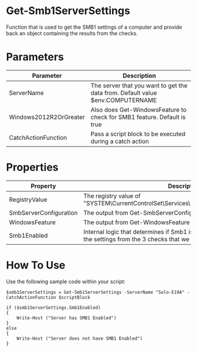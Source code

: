 # Get-Smb1ServerSettings
Function that is used to get the SMB1 settings of a computer and provide back an object containing the results from the checks.

# Parameters

Parameter | Description
----------|-------------
ServerName | The server that you want to get the data from. Default value $env:COMPUTERNAME
Windows2012R2OrGreater | Also does Get-WindowsFeature to check for SMB1 feature. Default is true
CatchActionFunction | Pass a script block to be executed during a catch action

# Properties

Property | Description
---------|------------
RegistryValue | The registry value of "SYSTEM\CurrentControlSet\Services\LanmanServer\Parameters\SMB1"
SmbServerConfiguration | The output from Get-SmbServerConfiguration
WindowsFeature | The output from Get-WindowsFeature 
Smb1Enabled | Internal logic that determines if Smb1 is truly enabled or not based off the settings from the 3 checks that we do.

# How To Use

Use the following sample code within your script: 

```
$smb1ServerSettings = Get-Smb1ServerSettings -ServerName "Solo-E19A" -CatchActionFunction $scriptBlock

if ($smb1ServerSettings.Smb1Enabled)
{
    Write-Host ("Server has SMB1 Enabled")
}
else
{
    Write-Host ("Server does not have SMB1 Enabled")
}

```